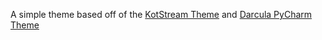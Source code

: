 A simple theme based off of the [KotStream Theme](https://marketplace.visualstudio.com/items?itemName=RuslanUsmanov.kot-stream-theme) and [Darcula PyCharm Theme](https://marketplace.visualstudio.com/items?itemName=garytyler.darcula-pycharm)

